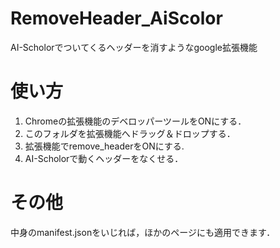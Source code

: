 # RemoveHeader_AiScolor
AI-Scholorでついてくるヘッダーを消すようなgoogle拡張機能

# 使い方
1. Chromeの拡張機能のデベロッパーツールをONにする．
2. このフォルダを拡張機能へドラッグ＆ドロップする．
3. 拡張機能でremove_headerをONにする.
4. AI-Scholorで動くヘッダーをなくせる．

# その他
中身のmanifest.jsonをいじれば，ほかのページにも適用できます．
